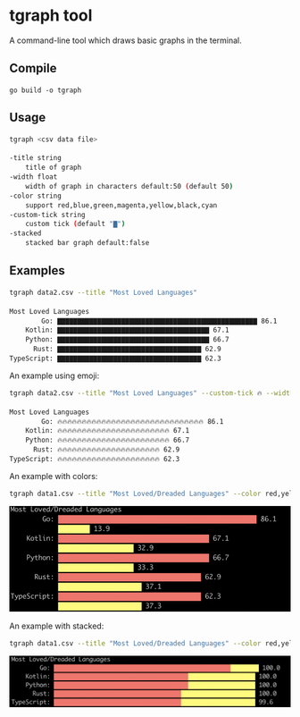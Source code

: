 # tgraph tool

A command-line tool which draws basic graphs in the terminal.

## Compile

```
go build -o tgraph
```

## Usage

```sh
tgraph <csv data file>

-title string
    title of graph
-width float
    width of graph in characters default:50 (default 50)
-color string
    support red,blue,green,magenta,yellow,black,cyan
-custom-tick string
    custom tick (default "▇")
-stacked
    stacked bar graph default:false
```

## Examples

```sh
tgraph data2.csv --title "Most Loved Languages"

Most Loved Languages
        Go: ▇▇▇▇▇▇▇▇▇▇▇▇▇▇▇▇▇▇▇▇▇▇▇▇▇▇▇▇▇▇▇▇▇▇▇▇▇▇▇▇▇▇▇▇▇▇▇▇▇▇ 86.1
    Kotlin: ▇▇▇▇▇▇▇▇▇▇▇▇▇▇▇▇▇▇▇▇▇▇▇▇▇▇▇▇▇▇▇▇▇▇▇▇▇▇ 67.1
    Python: ▇▇▇▇▇▇▇▇▇▇▇▇▇▇▇▇▇▇▇▇▇▇▇▇▇▇▇▇▇▇▇▇▇▇▇▇▇▇ 66.7
      Rust: ▇▇▇▇▇▇▇▇▇▇▇▇▇▇▇▇▇▇▇▇▇▇▇▇▇▇▇▇▇▇▇▇▇▇▇▇ 62.9
TypeScript: ▇▇▇▇▇▇▇▇▇▇▇▇▇▇▇▇▇▇▇▇▇▇▇▇▇▇▇▇▇▇▇▇▇▇▇▇ 62.3
```

An example using emoji:

```sh
tgraph data2.csv --title "Most Loved Languages" --custom-tick 🔥 --width 30

Most Loved Languages
        Go: 🔥🔥🔥🔥🔥🔥🔥🔥🔥🔥🔥🔥🔥🔥🔥🔥🔥🔥🔥🔥🔥🔥🔥🔥🔥🔥🔥🔥🔥🔥 86.1
    Kotlin: 🔥🔥🔥🔥🔥🔥🔥🔥🔥🔥🔥🔥🔥🔥🔥🔥🔥🔥🔥🔥🔥🔥🔥 67.1
    Python: 🔥🔥🔥🔥🔥🔥🔥🔥🔥🔥🔥🔥🔥🔥🔥🔥🔥🔥🔥🔥🔥🔥🔥 66.7
      Rust: 🔥🔥🔥🔥🔥🔥🔥🔥🔥🔥🔥🔥🔥🔥🔥🔥🔥🔥🔥🔥🔥 62.9
TypeScript: 🔥🔥🔥🔥🔥🔥🔥🔥🔥🔥🔥🔥🔥🔥🔥🔥🔥🔥🔥🔥🔥 62.3
```

An example with colors:

```sh
tgraph data1.csv --title "Most Loved/Dreaded Languages" --color red,yellow
```

![img](imgs/colors.png)

An example with stacked:

```sh
tgraph data1.csv --title "Most Loved/Dreaded Languages" --color red,yellow --stacked
```

![img](imgs/stacked.png)
